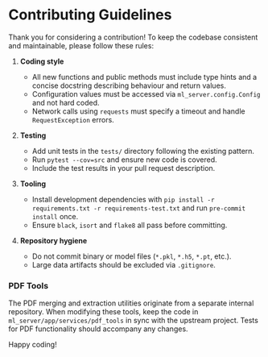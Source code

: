 # Contributing Guidelines

Thank you for considering a contribution! To keep the codebase consistent and
maintainable, please follow these rules:

1. **Coding style**
   - All new functions and public methods must include type hints and a concise
     docstring describing behaviour and return values.
   - Configuration values must be accessed via `ml_server.config.Config` and not
     hard coded.
   - Network calls using `requests` must specify a timeout and handle
     `RequestException` errors.

2. **Testing**
   - Add unit tests in the `tests/` directory following the existing pattern.
   - Run `pytest --cov=src` and ensure new code is covered.
   - Include the test results in your pull request description.

3. **Tooling**
   - Install development dependencies with `pip install -r requirements.txt -r
     requirements-test.txt` and run `pre-commit install` once.
   - Ensure `black`, `isort` and `flake8` all pass before committing.

4. **Repository hygiene**
   - Do not commit binary or model files (`*.pkl`, `*.h5`, `*.pt`, etc.).
   - Large data artifacts should be excluded via `.gitignore`.

### PDF Tools

The PDF merging and extraction utilities originate from a separate internal
repository. When modifying these tools, keep the code in
`ml_server/app/services/pdf_tools` in sync with the upstream project. Tests for
PDF functionality should accompany any changes.

Happy coding!
